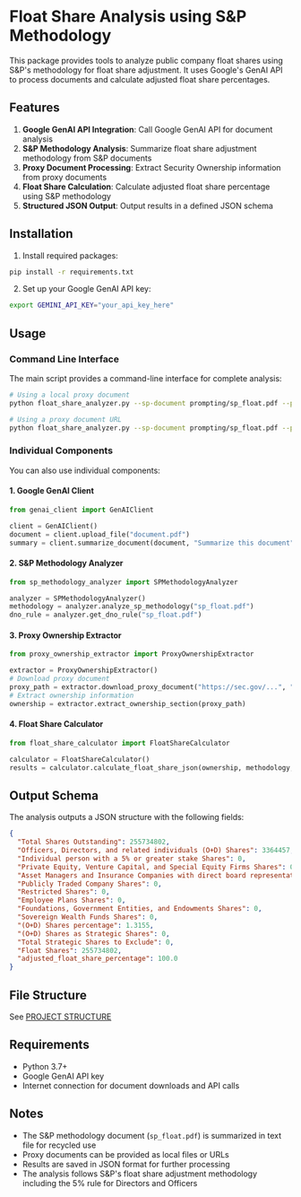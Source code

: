 # Float Share Analysis using S&P Methodology

This package provides tools to analyze public company float shares using S&P's methodology for float share adjustment. It uses Google's GenAI API to process documents and calculate adjusted float share percentages.

## Features

1. **Google GenAI API Integration**: Call Google GenAI API for document analysis
2. **S&P Methodology Analysis**: Summarize float share adjustment methodology from S&P documents
3. **Proxy Document Processing**: Extract Security Ownership information from proxy documents
4. **Float Share Calculation**: Calculate adjusted float share percentage using S&P methodology
5. **Structured JSON Output**: Output results in a defined JSON schema

## Installation

1. Install required packages:
```bash
pip install -r requirements.txt
```

2. Set up your Google GenAI API key:
```bash
export GEMINI_API_KEY="your_api_key_here"
```

## Usage

### Command Line Interface

The main script provides a command-line interface for complete analysis:

```bash
# Using a local proxy document
python float_share_analyzer.py --sp-document prompting/sp_float.pdf --proxy-document path/to/proxy.pdf --output results.json

# Using a proxy document URL
python float_share_analyzer.py --sp-document prompting/sp_float.pdf --proxy-url "https://sec.gov/..." --output results.json
```

### Individual Components

You can also use individual components:

#### 1. Google GenAI Client
```python
from genai_client import GenAIClient

client = GenAIClient()
document = client.upload_file("document.pdf")
summary = client.summarize_document(document, "Summarize this document")
```

#### 2. S&P Methodology Analyzer
```python
from sp_methodology_analyzer import SPMethodologyAnalyzer

analyzer = SPMethodologyAnalyzer()
methodology = analyzer.analyze_sp_methodology("sp_float.pdf")
dno_rule = analyzer.get_dno_rule("sp_float.pdf")
```

#### 3. Proxy Ownership Extractor
```python
from proxy_ownership_extractor import ProxyOwnershipExtractor

extractor = ProxyOwnershipExtractor()
# Download proxy document
proxy_path = extractor.download_proxy_document("https://sec.gov/...", "proxy.pdf")
# Extract ownership information
ownership = extractor.extract_ownership_section(proxy_path)
```

#### 4. Float Share Calculator
```python
from float_share_calculator import FloatShareCalculator

calculator = FloatShareCalculator()
results = calculator.calculate_float_share_json(ownership, methodology, dno_rule)
```

## Output Schema

The analysis outputs a JSON structure with the following fields:

```json
{
  "Total Shares Outstanding": 255734802,
  "Officers, Directors, and related individuals (O+D) Shares": 3364457,
  "Individual person with a 5% or greater stake Shares": 0,
  "Private Equity, Venture Capital, and Special Equity Firms Shares": 0,
  "Asset Managers and Insurance Companies with direct board representation Shares": 0,
  "Publicly Traded Company Shares": 0,
  "Restricted Shares": 0,
  "Employee Plans Shares": 0,
  "Foundations, Government Entities, and Endowments Shares": 0,
  "Sovereign Wealth Funds Shares": 0,
  "(O+D) Shares percentage": 1.3155,
  "(O+D) Shares as Strategic Shares": 0,
  "Total Strategic Shares to Exclude": 0,
  "Float Shares": 255734802,
  "adjusted_float_share_percentage": 100.0
}
```

## File Structure
See [PROJECT STRUCTURE](./docs/PROJECT_STRUCTURE.md)

## Requirements

- Python 3.7+
- Google GenAI API key
- Internet connection for document downloads and API calls

## Notes

- The S&P methodology document (`sp_float.pdf`) is summarized in text file for recycled use
- Proxy documents can be provided as local files or URLs
- Results are saved in JSON format for further processing
- The analysis follows S&P's float share adjustment methodology including the 5% rule for Directors and Officers
